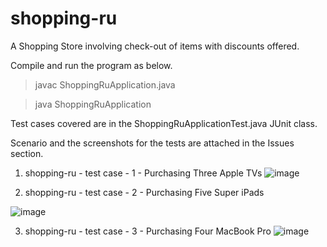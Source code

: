 # shopping-ru
A Shopping Store involving check-out of items with discounts offered.

Compile and run the program as below.
> javac ShoppingRuApplication.java

> java ShoppingRuApplication

Test cases covered are in the ShoppingRuApplicationTest.java JUnit class.

Scenario and the screenshots for the tests are attached in the Issues section.

1) shopping-ru - test case - 1 - Purchasing Three Apple TVs
![image](https://user-images.githubusercontent.com/2177222/66103417-534e2080-e5d3-11e9-88e5-ed864cf20b37.png)

2) shopping-ru - test case - 2 - Purchasing Five Super iPads

![image](https://user-images.githubusercontent.com/2177222/66103476-87294600-e5d3-11e9-8c6c-96a0131482df.png)

3) shopping-ru - test case - 3 - Purchasing Four MacBook Pro
![image](https://user-images.githubusercontent.com/2177222/66103521-ab852280-e5d3-11e9-9ec6-8e08142f334c.png)



